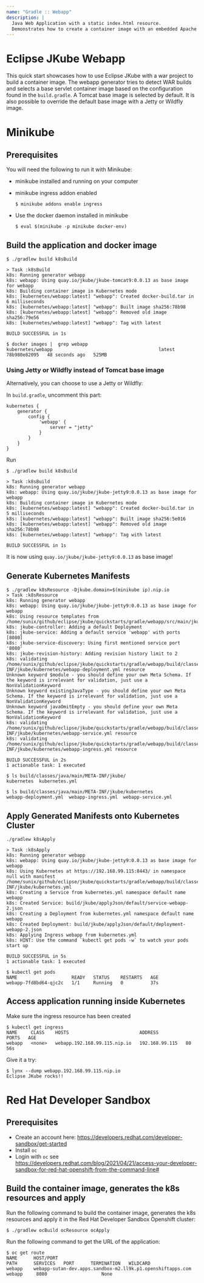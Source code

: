 ```yaml
---
name: "Gradle :: Webapp"
description: |
  Java Web Application with a static index.html resource.
  Demonstrates how to create a container image with an embedded Apache Tomcat server using Eclipse JKube.
---
```

# Eclipse JKube Webapp
This quick start showcases how to use Eclipse JKube with a war project to build a container image. 
The webapp generator tries to detect WAR builds and selects a base servlet container image based on the configuration found in the `build.gradle`. A Tomcat base image is selected by default.
It is also possible to override the default base image with a Jetty or Wildfly image.


# Minikube

## Prerequisites
You will need the following to run it with Minikube:
- minikube installed and running on your computer
- minikube ingress addon enabled

      $ minikube addons enable ingress

- Use the docker daemon installed in minikube

      $ eval $(minikube -p minikube docker-env)

## Build the application and docker image
```
$ ./gradlew build k8sBuild

> Task :k8sBuild
k8s: Running generator webapp
k8s: webapp: Using quay.io/jkube/jkube-tomcat9:0.0.13 as base image for webapp
k8s: Building container image in Kubernetes mode
k8s: [kubernetes/webapp:latest] "webapp": Created docker-build.tar in 6 milliseconds
k8s: [kubernetes/webapp:latest] "webapp": Built image sha256:78b98
k8s: [kubernetes/webapp:latest] "webapp": Removed old image sha256:79e56
k8s: [kubernetes/webapp:latest] "webapp": Tag with latest

BUILD SUCCESSFUL in 1s

$ docker images |  grep webapp
kubernetes/webapp                                       latest     78b980e82095   48 seconds ago   525MB

```
### Using Jetty or Wildfly instead of Tomcat base image
Alternatively, you can choose to use a Jetty or Wildfly:

In `build.gradle`, uncomment this part:

```
kubernetes {
    generator {
        config {
            'webapp' {
                server = "jetty"
            }
        }
    }
}
```
Run
```
$ ./gradlew build k8sBuild

> Task :k8sBuild
k8s: Running generator webapp
k8s: webapp: Using quay.io/jkube/jkube-jetty9:0.0.13 as base image for webapp
k8s: Building container image in Kubernetes mode
k8s: [kubernetes/webapp:latest] "webapp": Created docker-build.tar in 5 milliseconds
k8s: [kubernetes/webapp:latest] "webapp": Built image sha256:5e016
k8s: [kubernetes/webapp:latest] "webapp": Removed old image sha256:78b98
k8s: [kubernetes/webapp:latest] "webapp": Tag with latest

BUILD SUCCESSFUL in 1s

```

It is now using `quay.io/jkube/jkube-jetty9:0.0.13` as base image!

## Generate Kubernetes Manifests
```
$ ./gradlew k8sResource -Djkube.domain=$(minikube ip).nip.io
> Task :k8sResource
k8s: Running generator webapp
k8s: webapp: Using quay.io/jkube/jkube-jetty9:0.0.13 as base image for webapp
k8s: Using resource templates from /home/sunix/github/eclipse/jkube/quickstarts/gradle/webapp/src/main/jkube
k8s: jkube-controller: Adding a default Deployment
k8s: jkube-service: Adding a default service 'webapp' with ports [8080]
k8s: jkube-service-discovery: Using first mentioned service port '8080' 
k8s: jkube-revision-history: Adding revision history limit to 2
k8s: validating /home/sunix/github/eclipse/jkube/quickstarts/gradle/webapp/build/classes/java/main/META-INF/jkube/kubernetes/webapp-deployment.yml resource
Unknown keyword $module - you should define your own Meta Schema. If the keyword is irrelevant for validation, just use a NonValidationKeyword
Unknown keyword existingJavaType - you should define your own Meta Schema. If the keyword is irrelevant for validation, just use a NonValidationKeyword
Unknown keyword javaOmitEmpty - you should define your own Meta Schema. If the keyword is irrelevant for validation, just use a NonValidationKeyword
k8s: validating /home/sunix/github/eclipse/jkube/quickstarts/gradle/webapp/build/classes/java/main/META-INF/jkube/kubernetes/webapp-service.yml resource
k8s: validating /home/sunix/github/eclipse/jkube/quickstarts/gradle/webapp/build/classes/java/main/META-INF/jkube/kubernetes/webapp-ingress.yml resource

BUILD SUCCESSFUL in 2s
1 actionable task: 1 executed

$ ls build/classes/java/main/META-INF/jkube/
kubernetes  kubernetes.yml

$ ls build/classes/java/main/META-INF/jkube/kubernetes
webapp-deployment.yml  webapp-ingress.yml  webapp-service.yml
```

## Apply Generated Manifests onto Kubernetes Cluster
```
./gradlew k8sApply

> Task :k8sApply
k8s: Running generator webapp
k8s: webapp: Using quay.io/jkube/jkube-jetty9:0.0.13 as base image for webapp
k8s: Using Kubernetes at https://192.168.99.115:8443/ in namespace null with manifest /home/sunix/github/eclipse/jkube/quickstarts/gradle/webapp/build/classes/java/main/META-INF/jkube/kubernetes.yml 
k8s: Creating a Service from kubernetes.yml namespace default name webapp
k8s: Created Service: build/jkube/applyJson/default/service-webapp-2.json
k8s: Creating a Deployment from kubernetes.yml namespace default name webapp
k8s: Created Deployment: build/jkube/applyJson/default/deployment-webapp-2.json
k8s: Applying Ingress webapp from kubernetes.yml
k8s: HINT: Use the command `kubectl get pods -w` to watch your pods start up

BUILD SUCCESSFUL in 5s
1 actionable task: 1 executed

$ kubectl get pods
NAME                    READY   STATUS    RESTARTS   AGE
webapp-7fd8bd64-qjc2c   1/1     Running   0          37s

```

## Access application running inside Kubernetes

Make sure the ingress resource has been created
```
$ kubectl get ingress
NAME     CLASS    HOSTS                          ADDRESS          PORTS   AGE
webapp   <none>   webapp.192.168.99.115.nip.io   192.168.99.115   80      56s
```

Give it a try:
```
$ lynx --dump webapp.192.168.99.115.nip.io
Eclipse JKube rocks!!
```

# Red Hat Developer Sandbox

## Prerequisites
- Create an account here: https://developers.redhat.com/developer-sandbox/get-started
- Install `oc`
- Login with `oc` see https://developers.redhat.com/blog/2021/04/21/access-your-developer-sandbox-for-red-hat-openshift-from-the-command-line#

## Build the container image, generates the k8s resources and apply
Run the following command to build the container image, generates the k8s resources and apply it in the Red Hat Developer Sandbox Openshift cluster:

```
$ ./gradlew ocBuild ocResource ocApply
```

Run the following command to get the URL of the application:
```
$ oc get route
NAME      HOST/PORT                                                    PATH      SERVICES   PORT      TERMINATION   WILDCARD
webapp    webapp-sutan-dev.apps.sandbox-m2.ll9k.p1.openshiftapps.com             webapp     8080                    None
```
